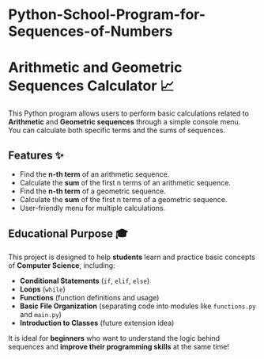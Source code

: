 # Python-School-Program-for-Sequences-of-Numbers

# Arithmetic and Geometric Sequences Calculator 📈

This Python program allows users to perform basic calculations related to **Arithmetic** and **Geometric sequences** through a simple console menu.  
You can calculate both specific terms and the sums of sequences.

## Features ✨
- Find the **n-th term** of an arithmetic sequence.
- Calculate the **sum** of the first n terms of an arithmetic sequence.
- Find the **n-th term** of a geometric sequence.
- Calculate the **sum** of the first n terms of a geometric sequence.
- User-friendly menu for multiple calculations.

## Educational Purpose 🎓
This project is designed to help **students** learn and practice basic concepts of **Computer Science**, including:
- **Conditional Statements** (`if`, `elif`, `else`)
- **Loops** (`while`)
- **Functions** (function definitions and usage)
- **Basic File Organization** (separating code into modules like `functions.py` and `main.py`)
- **Introduction to Classes** (future extension idea)

It is ideal for **beginners** who want to understand the logic behind sequences and **improve their programming skills** at the same time!
